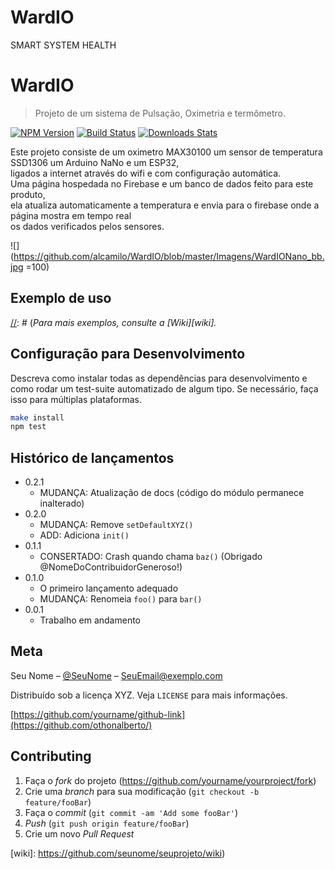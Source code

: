 # WardIO
SMART SYSTEM HEALTH
# WardIO
> Projeto de um sistema de Pulsação, Oximetria e termômetro.

[![NPM Version][npm-image]][npm-url]
[![Build Status][travis-image]][travis-url]
[![Downloads Stats][npm-downloads]][npm-url]

Este projeto consiste de um oximetro MAX30100 um sensor de temperatura SSD1306 um Arduino NaNo e um ESP32,</br> 
ligados a internet através do wifi e com configuração automática.</br>
Uma página hospedada no Firebase e um banco de dados feito para este produto,</br>
ela atualiza automaticamente a temperatura e envia para o firebase onde a página mostra em tempo real </br>
os dados verificados pelos sensores.

![](https://github.com/alcamilo/WardIO/blob/master/Imagens/WardIONano_bb.jpg =100)



## Exemplo de uso

[//]: # (Alguns exemplos interessantes e úteis sobre como seu projeto pode ser utilizado. Adicione blocos de códigos e, se necessário, screenshots.)


[//]: # (_Para mais exemplos, consulte a [Wiki][wiki]._ 

## Configuração para Desenvolvimento

Descreva como instalar todas as dependências para desenvolvimento e como rodar um test-suite automatizado de algum tipo. Se necessário, faça isso para múltiplas plataformas.

```sh
make install
npm test
```

## Histórico de lançamentos

* 0.2.1
    * MUDANÇA: Atualização de docs (código do módulo permanece inalterado)
* 0.2.0
    * MUDANÇA: Remove `setDefaultXYZ()`
    * ADD: Adiciona `init()`
* 0.1.1
    * CONSERTADO: Crash quando chama `baz()` (Obrigado @NomeDoContribuidorGeneroso!)
* 0.1.0
    * O primeiro lançamento adequado
    * MUDANÇA: Renomeia `foo()` para `bar()`
* 0.0.1
    * Trabalho em andamento

## Meta

Seu Nome – [@SeuNome](https://twitter.com/...) – SeuEmail@exemplo.com

Distribuído sob a licença XYZ. Veja `LICENSE` para mais informações.

[https://github.com/yourname/github-link](https://github.com/othonalberto/)

## Contributing

1. Faça o _fork_ do projeto (<https://github.com/yourname/yourproject/fork>)
2. Crie uma _branch_ para sua modificação (`git checkout -b feature/fooBar`)
3. Faça o _commit_ (`git commit -am 'Add some fooBar'`)
4. _Push_ (`git push origin feature/fooBar`)
5. Crie um novo _Pull Request_

[npm-image]: https://img.shields.io/npm/v/datadog-metrics.svg?style=flat-square
[npm-url]: https://npmjs.org/package/datadog-metrics
[npm-downloads]: https://img.shields.io/npm/dm/datadog-metrics.svg?style=flat-square
[travis-image]: https://img.shields.io/travis/dbader/node-datadog-metrics/master.svg?style=flat-square
[travis-url]: https://travis-ci.org/dbader/node-datadog-metrics
[wiki]: https://github.com/seunome/seuprojeto/wiki)
